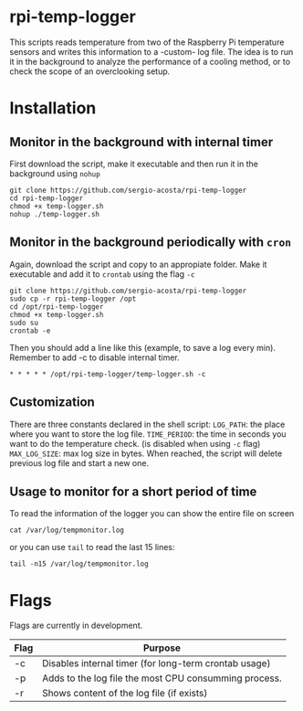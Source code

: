 
# rpi-temp-logger
This scripts reads temperature from two of the Raspberry Pi temperature sensors and writes this information to a -custom- log file. The idea is to run it in the background to analyze the performance of a cooling method, or to check the scope of an overclooking setup.

# Installation
## Monitor in the background with internal timer
First download the script, make it executable and then run it in the background using `nohup` 
```shell
git clone https://github.com/sergio-acosta/rpi-temp-logger
cd rpi-temp-logger
chmod +x temp-logger.sh
nohup ./temp-logger.sh
```

## Monitor in the background periodically with `cron`
Again, download the script and copy to an appropiate folder. Make it executable and add it to `crontab` using the flag `-c`
```shell
git clone https://github.com/sergio-acosta/rpi-temp-logger
sudo cp -r rpi-temp-logger /opt
cd /opt/rpi-temp-logger
chmod +x temp-logger.sh
sudo su
crontab -e
```
Then you should add a line like this (example, to save a log every min). Remember to add -c to disable internal timer.

```shell
* * * * * /opt/rpi-temp-logger/temp-logger.sh -c
```


## Customization
There are three constants declared in the shell script:
`LOG_PATH`: the place where you want to store the log file.
`TIME_PERIOD`: the time in seconds you want to do the temperature check. (is disabled when using `-c` flag)
`MAX_LOG_SIZE`: max log size in bytes. When reached, the script will delete previous log file and start a new one.

## Usage to monitor for a short period of time
To read the information of the logger you can show the entire file on screen
```
cat /var/log/tempmonitor.log
```
or you can use `tail` to read the last 15 lines:
```
tail -n15 /var/log/tempmonitor.log
```
# Flags
Flags are currently in development.

| Flag | Purpose                                               |
|------|-------------------------------------------------------|
| -c   | Disables internal timer (for long-term crontab usage) |
| -p   | Adds to the log file the most CPU consumming process. |
| -r   | Shows content of the log file (if exists)             |
